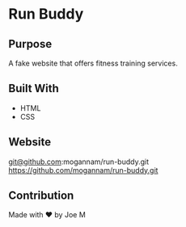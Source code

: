 # Run Buddy

## Purpose
A fake website that offers fitness training services.

## Built With
* HTML
* CSS

## Website
git@github.com:mogannam/run-buddy.git
https://github.com/mogannam/run-buddy.git


## Contribution
Made with ❤️ by Joe M